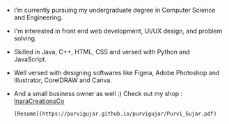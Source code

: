 * I’m currently pursuing my undergraduate degree in Computer Science and Engineering. 
* I'm interested in front end web development, UI/UX design, and problem solving. 
* Skilled in Java, C++, HTML, CSS and versed with Python and JavaScript.
* Well versed with designing softwares like Figma, Adobe Photoshop and Illustrator, CorelDRAW and Canva.

* And a small business owner as well :) Check out my shop : [InaraCreationsCo](https://www.inaracreationsco.com/)
 
      [Resume](https://purvigujar.github.io/purvigujar/Purvi_Gujar.pdf)
